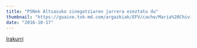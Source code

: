 ```yaml
---
title: "PSNek Altsasuko zinegotziaren jarrera ezeztatu du"
thumbnail: "https://guaixe.tok-md.com/argazkiak/EFV/cache/Maria%20Chivite%2Btaldea-hauteskunde%20primarioak%20irabazi%20berri_content.jpg"
date: "2016-10-17"
---
```

[Irakurri](https://guaixe.eus/altsasu/1476780277764-psnek-altsasuko-zinegotziaren-jarrera-ezeztatu-du)

